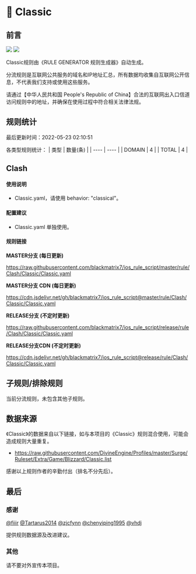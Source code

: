 # 🧸 Classic

## 前言

![](https://shields.io/badge/-移除重复规则-ff69b4) ![](https://shields.io/badge/-IP--CIDR(6)合并-blueviolet) 

Classic规则由《RULE GENERATOR 规则生成器》自动生成。

分流规则是互联网公共服务的域名和IP地址汇总，所有数据均收集自互联网公开信息，不代表我们支持或使用这些服务。

请通过【中华人民共和国 People's Republic of China】合法的互联网出入口信道访问规则中的地址，并确保在使用过程中符合相关法律法规。

## 规则统计

最后更新时间：2022-05-23 02:10:51

各类型规则统计：
| 类型 | 数量(条)  | 
| ---- | ----  |
| DOMAIN | 4  | 
| TOTAL | 4  | 


## Clash 

#### 使用说明
- Classic.yaml，请使用 behavior: "classical"。

#### 配置建议
- Classic.yaml 单独使用。

#### 规则链接
**MASTER分支 (每日更新)**

https://raw.githubusercontent.com/blackmatrix7/ios_rule_script/master/rule/Clash/Classic/Classic.yaml

**MASTER分支 CDN (每日更新)**

https://cdn.jsdelivr.net/gh/blackmatrix7/ios_rule_script@master/rule/Clash/Classic/Classic.yaml

**RELEASE分支 (不定时更新)**

https://raw.githubusercontent.com/blackmatrix7/ios_rule_script/release/rule/Clash/Classic/Classic.yaml

**RELEASE分支CDN (不定时更新)**

https://cdn.jsdelivr.net/gh/blackmatrix7/ios_rule_script@release/rule/Clash/Classic/Classic.yaml

## 子规则/排除规则


当前分流规则，未包含其他子规则。

## 数据来源

《Classic》的数据来自以下链接，如与本项目的《Classic》规则混合使用，可能会造成规则大量重复。

- https://raw.githubusercontent.com/DivineEngine/Profiles/master/Surge/Ruleset/Extra/Game/Blizzard/Classic.list


感谢以上规则作者的辛勤付出（排名不分先后）。

## 最后

### 感谢

[@fiiir](https://github.com/fiiir) [@Tartarus2014](https://github.com/Tartarus2014) [@zjcfynn](https://github.com/zjcfynn) [@chenyiping1995](https://github.com/chenyiping1995) [@vhdj](https://github.com/vhdj)

提供规则数据源及改进建议。

### 其他

请不要对外宣传本项目。